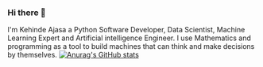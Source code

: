 ### Hi there 👋
I'm Kehinde Ajasa a Python Software Developer, Data Scientist, Machine Learning Expert and Artificial intelligence Engineer. I use Mathematics and programming as a tool to build machines that can think and make decisions by themselves.
[![Anurag's GitHub stats](https://github-readme-stats.vercel.app/api?username=TechWithKen)](https://github.com/anuraghazra/github-readme-stats)
